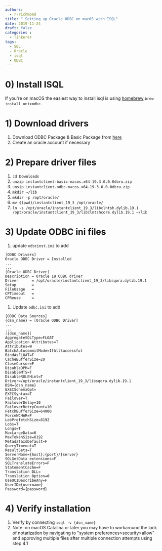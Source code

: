 ```yaml
---
authors:
  - r-richmond
title: " Setting up Oracle ODBC on macOS with ISQL"
date: 2019-11-24
draft: false
categories :
  - Tinkerer
tags:
  - SQL
  - Oracle
  - isql
  - ODBC
---
```


# 0) Install ISQL

If you're on macOS the easiest way to install isql is using [homebrew](https://brew.sh) `brew install unixodbc`.

# 1) Download drivers

  1. Download ODBC Package & Basic Package from [here](https://www.oracle.com/database/technologies/instant-client/macos-intel-x86-downloads.html)
  1. Create an oracle account if necessary

# 2) Prepare driver files

  1. `cd Downloads`
  1. `unzip instantclient-basic-macos.x64-19.3.0.0.0dbru.zip`
  1. `unsip instantclient-odbc-macos.x64-19.3.0.0.0dbru.zip`
  1. `mkdir ~/lib`
  1. `mkdir -p /opt/oracle/`
  1. `mv $(pwd)/instantclient_19_3 /opt/oracle/`
  1. `ln -s /opt/oracle/instantclient_19_3/libclntsh.dylib.19.1 /opt/oracle/instantclient_19_3/libclntshcore.dylib.19.1 ~/lib`

# 3) Update ODBC ini files

  1. update `odbcinst.ini` to add
```
[ODBC Drivers]
Oracle ODBC Driver = Installed
...
...
[Oracle ODBC Driver]
Description = Oracle 19 ODBC driver
Driver      = /opt/oracle/instantclient_19_3/libsqora.dylib.19.1
Setup       =
FileUsage   =
CPTimeout   =
CPReuse     =
```
  1. Update `odbc.ini` to add
```
[ODBC Data Sources]
{dsn_name} = [Oracle ODBC Driver]
...
...
[{dsn_name}]
AggregateSQLType=FLOAT
Application Attributes=T
Attributes=W
BatchAutocommitMode=IfAllSuccessful
BindAsFLOAT=F
CacheBufferSize=20
CloseCursor=F
DisableDPM=F
DisableMTS=T
DisableRULEHint=T
Driver=/opt/oracle/instantclient_19_3/libsqora.dylib.19.1
DSN={dsn_name}
EXECSchemaOpt=
EXECSyntax=T
Failover=T
FailoverDelay=10
FailoverRetryCount=10
FetchBufferSize=64000
ForceWCHAR=F
LobPrefetchSize=8192
Lobs=T
Longs=T
MaxLargeData=0
MaxTokenSize=8192
MetadataIdDefault=F
QueryTimeout=T
ResultSets=T
ServerName={host}:{port}/{server}
SQLGetData extensions=F
SQLTranslateErrors=F
StatementCache=F
Translation DLL=
Translation Option=0
UseOCIDescribeAny=F
UserID={username}
Password={password}
```

# 4) Verify installation

  1. Verify by connecting `isql -v {dsn_name}`
  1. Note: on macOS Catalina or later you may have to workaround the lack of notarization by navigating to "system preferences>security>allow" and approving multiple files after multiple connection attempts using step 4.1

